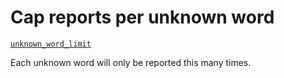 # Cap reports per unknown word

[`unknown_word_limit`](https://github.com/check-spelling/check-spelling/wiki/Configuration#unknown_word_limit)

Each unknown word will only be reported this many times.